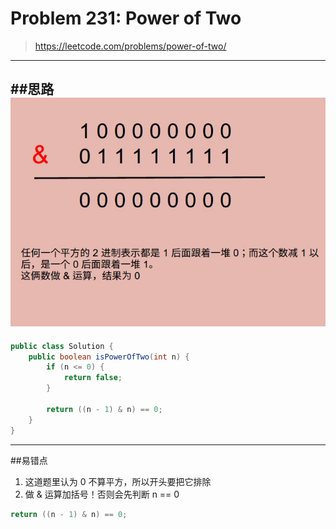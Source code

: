 # Problem 231: Power of Two


> https://leetcode.com/problems/power-of-two/

---------------
##思路
![](checkPow2.jpg)
----------
```java
public class Solution {
    public boolean isPowerOfTwo(int n) {
        if (n <= 0) {
            return false;
        }
        
        return ((n - 1) & n) == 0;
    }
}
```
-------------
##易错点

1. 这道题里认为 0 不算平方，所以开头要把它排除
2. 做 & 运算加括号！否则会先判断 n == 0
```java
return ((n - 1) & n) == 0;
```

























